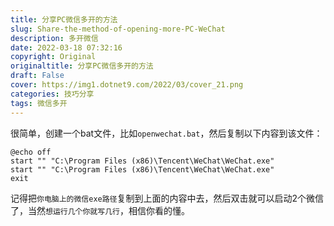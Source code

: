 ```yaml
---
title: 分享PC微信多开的方法
slug: Share-the-method-of-opening-more-PC-WeChat
description: 多开微信
date: 2022-03-18 07:32:16
copyright: Original
originaltitle: 分享PC微信多开的方法
draft: False
cover: https://img1.dotnet9.com/2022/03/cover_21.png
categories: 技巧分享
tags: 微信多开
---
```


很简单，创建一个bat文件，比如`openwechat.bat`，然后复制以下内容到该文件：

```shell
@echo off
start "" "C:\Program Files (x86)\Tencent\WeChat\WeChat.exe"
start "" "C:\Program Files (x86)\Tencent\WeChat\WeChat.exe"
exit
```

记得把`你电脑上的微信exe路径`复制到上面的内容中去，然后双击就可以启动2个微信了，当然`想运行几个你就写几行`，相信你看的懂。